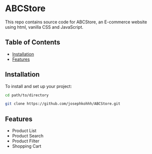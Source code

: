 # ABCStore
This repo contains source code for ABCStore, an E-commerce website using html, vanilla CSS and JavaScript.

## Table of Contents

- [Installation](#installation)
- [Features](#features)

## Installation

To install and set up your project:

```bash
cd path/to/directory

git clone https://github.com/josephkohhh/ABCStore.git
```
## Features

- Product List
- Product Search
- Product Filter
- Shopping Cart






